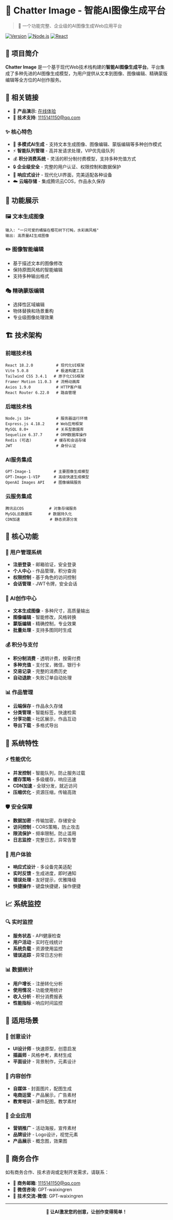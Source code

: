 # 🎨 Chatter Image - 智能AI图像生成平台

> 🚀 一个功能完整、企业级的AI图像生成Web应用平台

[![Version](https://img.shields.io/badge/version-1.0.0-blue.svg)](https://github.com/wxrgit/chatter-image)
[![Node.js](https://img.shields.io/badge/node.js-18%2B-brightgreen.svg)](https://nodejs.org/)
[![React](https://img.shields.io/badge/react-18.2.0-blue.svg)](https://reactjs.org/)

## 📖 项目简介

**Chatter Image** 是一个基于现代Web技术栈构建的**智能AI图像生成平台**。平台集成了多种先进的AI图像生成模型，为用户提供从文本到图像、图像编辑、精确蒙版编辑等全方位的AI创作服务。

## 🔗 相关链接

- 🎯 **产品演示**: [在线体验](https://image.chatterai.top)
- 📧 **技术支持**: 1115141150@qq.com

### ✨ 核心特色

- 🎯 **多模式AI生成** - 支持文本生成图像、图像编辑、蒙版编辑等多种创作模式
- ⚡ **智能队列管理** - 高并发请求处理，VIP优先级队列
- 💰 **积分消费系统** - 灵活的积分制付费模型，支持多种充值方式
- 🔒 **企业级安全** - 完整的用户认证、权限控制和数据保护
- 📱 **响应式设计** - 现代化UI界面，完美适配各种设备
- ☁️ **云端存储** - 集成腾讯云COS，作品永久保存

## 🎨 功能展示

### 🖼️ 文本生成图像
```
输入: "一只可爱的橘猫在樱花树下打盹，水彩画风格"
输出: 高质量AI生成图像
```

### ✏️ 图像智能编辑
- 基于描述文本的图像修改
- 保持原图风格的智能编辑
- 支持多种输出格式

### 🎭 精确蒙版编辑
- 选择性区域编辑
- 物体替换和场景重构
- 专业级图像处理效果

## 🏗️ 技术架构

### 前端技术栈
```
React 18.2.0          # 现代化UI框架
Vite 5.0.8            # 极速构建工具
Tailwind CSS 3.4.1   # 原子化CSS框架
Framer Motion 11.0.3  # 流畅动画库
Axios 1.9.0           # HTTP客户端
React Router 6.22.0   # 路由管理
```

### 后端技术栈
```
Node.js 18+           # 服务器运行环境
Express.js 4.18.2     # Web应用框架
MySQL 8.0+            # 关系型数据库
Sequelize 6.37.7      # ORM数据库操作
Redis (可选)          # 缓存和会话存储
JWT                   # 身份认证
```

### AI服务集成
```
GPT-Image-1          # 主要图像生成模型
GPT-Image-1-VIP      # 高级快速生成模型
OpenAI Images API    # 图像编辑服务
```

### 云服务集成
```
腾讯云COS           # 对象存储服务
MySQL云数据库       # 数据持久化
CDN加速             # 静态资源分发
```

## 🚀 核心功能

### 👤 用户管理系统
- **注册登录** - 邮箱验证，安全登录
- **个人中心** - 作品管理，积分查询
- **权限控制** - 基于角色的访问控制
- **会话管理** - JWT令牌，安全会话

### 🎨 AI创作中心
- **文本生成图像** - 多种尺寸，高质量输出
- **图像编辑** - 智能修改，风格转换
- **蒙版编辑** - 精确控制，专业效果
- **批量处理** - 支持多图同时生成

### 💰 积分与支付
- **积分制消费** - 透明计费，按需付费
- **多种充值** - 支付宝，微信，银行卡
- **交易记录** - 完整的消费历史
- **自动退款** - 失败订单自动处理

### 📊 作品管理
- **云端保存** - 作品永久存储
- **分类管理** - 智能标签，快速检索
- **分享功能** - 社区展示，作品互动
- **导出下载** - 多格式导出

## 🔧 系统特性

### ⚡ 性能优化
- **并发控制** - 智能队列，防止服务过载
- **缓存策略** - 多级缓存，响应迅速
- **CDN加速** - 全球分发，就近访问
- **压缩优化** - 资源压缩，传输高效

### 🛡️ 安全保障
- **数据加密** - 传输加密，存储安全
- **访问控制** - CORS策略，防止攻击
- **限流保护** - 频率限制，防止滥用
- **日志监控** - 完整日志，异常告警

### 📱 用户体验
- **响应式设计** - 多设备完美适配
- **实时反馈** - 生成进度，即时通知
- **错误处理** - 友好提示，优雅降级
- **快捷操作** - 键盘快捷键，操作便捷

## 📈 系统监控

### 🔍 实时监控
- **服务状态** - API健康检查
- **用户活动** - 实时在线统计
- **系统负载** - 资源使用监控
- **错误追踪** - 异常日志分析

### 📊 数据统计
- **用户增长** - 注册转化分析
- **使用情况** - 功能使用统计
- **收入分析** - 积分消费报表
- **性能指标** - 响应时间监控

## 🎯 适用场景

### 🎨 创意设计
- **UI设计师** - 快速原型，创意启发
- **插画师** - 风格参考，素材生成
- **平面设计** - 背景制作，元素设计

### 📱 内容创作
- **自媒体** - 封面图片，配图生成
- **电商运营** - 产品展示，广告素材
- **教育培训** - 课件配图，教学素材

### 🏢 企业应用
- **营销推广** - 活动海报，宣传素材
- **品牌设计** - Logo设计，视觉元素
- **产品展示** - 概念图，效果图


## 🤝 商务合作

如有商务合作、技术咨询或定制开发需求，请联系：

- 📧 **商务邮箱**: 1115141150@qq.com
- 💬 **微信咨询**: GPT-waixingren
- 📱 **技术交流-微信**: GPT-waixingren

---

<div align="center">
  
**🎨 让AI激发您的创意，让创作变得简单！**

</div>
